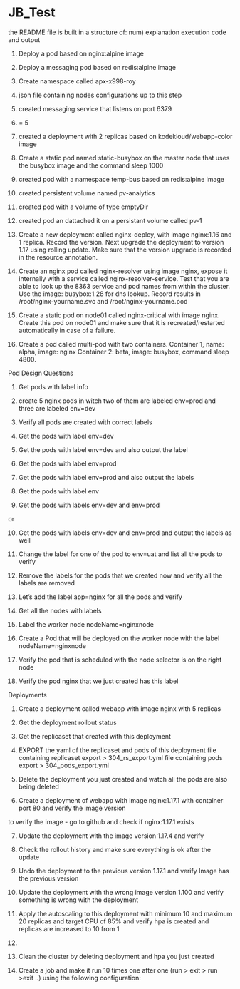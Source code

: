 # JB_Test
the README file is built in a structure of:
num) explanation
execution code and output


1) Deploy a pod based on nginx:alpine image
<!-- 
ubuntu@ip-172-31-10-80:~/JB_Test$ kubectl apply -f 01_nginx_pod.yml
pod/nginx-pod-roy created
ubuntu@ip-172-31-10-80:~/JB_Test$ kubectl get pods
NAME            READY   STATUS    RESTARTS   AGE
nginx-pod-roy   1/1     Running   0          11s 
 -->

2) Deploy a messaging pod based on redis:alpine image
<!-- 
ubuntu@ip-172-31-10-80:~/JB_Test$ kubectl apply -f 02_messaging_pod.yml
pod/messaging created 
ubuntu@ip-172-31-10-80:~/JB_Test$ kubectl get pods
NAME            READY   STATUS    RESTARTS   AGE
messaging       1/1     Running   0          7s    
 -->

3) Create namespace called apx-x998-roy
<!-- 
ubuntu@ip-172-31-10-80:~/JB_Test$ kubectl apply -f 03_namespace.yml
namespace/apx-x998-roy created
ubuntu@ip-172-31-10-80:~/JB_Test$ kubectl get ns
NAME              STATUS   AGE
apx-x998-roy      Active   5s  
 -->

4) json file containing nodes configurations up to this step
<!-- 
ubuntu@ip-172-31-10-80:~/JB_Test$ kubectl get nodes -o json > 04_tmp_nodes.json
 -->

5) created messaging service that listens on port 6379
<!-- 
ubuntu@ip-172-31-10-80:~/JB_Test$ kubectl apply -f 05_messaging_service.yml
service/messaging-service created
ubuntu@ip-172-31-10-80:~/JB_Test$ kubectl get svc
NAME                TYPE        CLUSTER-IP      EXTERNAL-IP   PORT(S)    AGE
messaging-service   ClusterIP   100.70.60.189   <none>        6379/TCP   5s    
 -->
6) = 5

7) created a deployment with 2 replicas based on kodekloud/webapp-color image
<!-- 
ubuntu@ip-172-31-10-80:~/JB_Test$ kubectl apply -f 07_deploy_2_rep.yml
deployment.apps/hr-web-app created
ubuntu@ip-172-31-10-80:~/JB_Test$ kubectl get deployments.apps hr-web-app
NAME         READY   UP-TO-DATE   AVAILABLE   AGE
hr-web-app   2/2     2            2           16s 
 -->

8) Create a static pod named static-busybox on the master node that uses the busybox
image and the command sleep 1000



9) created pod with a namespace temp-bus based on redis:alpine image
<!-- 
ubuntu@ip-172-31-10-80:~/JB_Test$ kubectl apply -f 09_pod_namespace.yml
namespace/finance-roy created
pod/temp-bus created
ubuntu@ip-172-31-10-80:~/JB_Test$ kubectl get ns
NAME              STATUS   AGE
finance-roy       Active   15s
ubuntu@ip-172-31-10-80:~/JB_Test$ kubectl get pods --namespace=finance-roy
NAME       READY   STATUS    RESTARTS   AGE
temp-bus   1/1     Running   0          2m
 -->

10) created persistent volume named pv-analytics
<!-- 
ubuntu@ip-172-31-10-80:~/JB_Test$ kubectl apply -f 10_persistant_volume.yml
persistentvolume/pv-analytics created
ubuntu@ip-172-31-10-80:~/JB_Test$ kubectl get pv
NAME           CAPACITY   ACCESS MODES   RECLAIM POLICY   STATUS      CLAIM   STORAGECLASS   REASON   AGE
pv-analytics   100Mi      RWX            Retain           Available                                   72s
 -->

11) created pod with a volume of type emptyDir
<!-- 
ubuntu@ip-172-31-10-80:~/JB_Test$ kubectl apply -f 11_redis_storage.yml
pod/redis-storage-roy created
ubuntu@ip-172-31-10-80:~/JB_Test$ kubectl get pods
NAME                          READY   STATUS    RESTARTS   AGE
redis-storage-roy             1/1     Running   0          23s
 -->

12) created pod an dattached it on a persistant volume called pv-1
<!-- 
ubuntu@ip-172-31-10-80:~/JB_Test$ kubectl apply -f 12_pod_pv.yml
persistentvolume/pv-1 created
persistentvolumeclaim/pv-1 created
pod/use-pv-roy created
ubuntu@ip-172-31-10-80:~/JB_Test$ kubectl get pv pv-1
NAME   CAPACITY   ACCESS MODES   RECLAIM POLICY   STATUS      CLAIM   STORAGECLASS   REASON   AGE
pv-1   100Mi      RWO            Retain           Available                                   13s
ubuntu@ip-172-31-10-80:~/JB_Test$ kubectl get pvc pv-1
NAME   STATUS   VOLUME                                     CAPACITY   ACCESS MODES   STORAGECLASS    AGE
pv-1   Bound    pvc-f9245503-487e-4249-913b-52b4f2eac960   1Gi        RWO            kops-ssd-1-17   21s
ubuntu@ip-172-31-10-80:~/JB_Test$ kubectl get pods use-pv-roy
NAME         READY   STATUS    RESTARTS   AGE
use-pv-roy   1/1     Running   0          43s
 -->

13) Create a new deployment called nginx-deploy, with image nginx:1.16 and 1 replica. Record the version. Next upgrade the deployment to version 1.17 using rolling update. Make sure that the version upgrade is recorded in the resource annotation.
<!-- 
ubuntu@ip-172-31-10-80:~/JB_Test$ kubectl apply -f 13_nginx_deploy_record.yml
deployment.apps/nginx-deploy created
ubuntu@ip-172-31-10-80:~/JB_Test$ kubectl get deployments nginx-deploy
NAME           READY   UP-TO-DATE   AVAILABLE   AGE
nginx-deploy   1/1     1            1           17s
ubuntu@ip-172-31-10-80:~/JB_Test$ kubectl set image deployments nginx-deploy nginx=nginx:1.17 --record
deployment.apps/nginx-deploy image updated
ubuntu@ip-172-31-10-80:~/JB_Test$ kubectl describe deployments nginx-deploy
Name:                   nginx-deploy
...
Annotations:            deployment.kubernetes.io/revision: 2
                        kubernetes.io/change-cause: kubectl set image deployments nginx-deploy nginx=nginx:1.17 --record=true
...                        
    Image:        nginx:1.17
 -->

14) Create an nginx pod called nginx-resolver using image nginx, expose it internally with a service called nginx-resolver-service. Test that you are able to look up the 8363 service and pod names from within the cluster. Use the image: busybox:1.28 for dns lookup. Record results in /root/nginx-yourname.svc and /root/nginx-yourname.pod
<!-- 
ubuntu@ip-172-31-15-28:~/JB_Test$ kubectl apply -f 14_deploy_and_service.yml
service/nginx-resolver-service created
pod/nginx-resolver created
ubuntu@ip-172-31-15-28:~/JB_Test$ kubectl get svc nginx-resolver-service
NAME                     TYPE        CLUSTER-IP     EXTERNAL-IP   PORT(S)   AGE
nginx-resolver-service   ClusterIP   100.66.254.0   <none>        80/TCP    10s
ubuntu@ip-172-31-15-28:~/JB_Test$ kubectl get pods nginx-resolver
NAME             READY   STATUS    RESTARTS   AGE
nginx-resolver   1/1     Running   0          20s
ubuntu@ip-172-31-15-28:~/JB_Test$ kubectl run test-nslookup --image=busybox:1.28 -- nslookup nginx-resolver-service
pod/test-nslookup created
ubuntu@ip-172-31-15-28:~/JB_Test$ kubectl logs test-nslookup
Server:    100.64.0.10
Address 1: 100.64.0.10 kube-dns.kube-system.svc.cluster.local

Name:      nginx-resolver-service
Address 1: 100.66.254.0 nginx-resolver-service.default.svc.cluster.local
 -->


15) Create a static pod on node01 called nginx-critical with image nginx. Create this pod
on node01 and make sure that it is recreated/restarted automatically in case of a
failure.


16) Create a pod called multi-pod with two containers.
Container 1, name: alpha, image: nginx
Container 2: beta, image: busybox, command sleep 4800.
<!-- 
ubuntu@ip-172-31-10-80:~/JB_Test$ kubectl apply -f 16_pod_2_containers.yml
pod/multi-pod created
ubuntu@ip-172-31-10-80:~/JB_Test$ kubectl get pods
NAME                           READY   STATUS    RESTARTS   AGE
multi-pod                      2/2     Running   0          46s
ubuntu@ip-172-31-10-80:~/JB_Test$ kubectl describe pods multi-pod
Name:         multi-pod
...
Containers:
  alpha:
...
  beta:
...
    Command:
      sleep
    Args:
      4800
 -->


Pod Design Questions

1) Get pods with label info
<!-- 
ubuntu@ip-172-31-10-80:~/JB_Test$ kubectl get pods --show-labels
NAME                           READY   STATUS    RESTARTS   AGE     LABELS
messaging                      1/1     Running   0          45m     tier=msg
multi-pod                      2/2     Running   0          3m43s   <none>
use-pv-roy                     1/1     Running   0          15m     run=use-pv-roy
 -->

2) create 5 nginx pods in witch two of them are labeled env=prod and three are labeled env=dev
<!-- 
ubuntu@ip-172-31-10-80:~/JB_Test$ kubectl run pod-1 --image=nginx --labels env=prod
pod/pod-1 created
ubuntu@ip-172-31-10-80:~/JB_Test$ kubectl run pod-2 --image=nginx --labels env=prod
pod/pod-2 created
ubuntu@ip-172-31-10-80:~/JB_Test$ kubectl run pod-3 --image=nginx --labels env=dev
pod/pod-3 created
ubuntu@ip-172-31-10-80:~/JB_Test$ kubectl run pod-4 --image=nginx --labels env=dev
pod/pod-4 created
ubuntu@ip-172-31-10-80:~/JB_Test$ kubectl run pod-5 --image=nginx --labels env=dev
pod/pod-5 created
ubuntu@ip-172-31-10-80:~/JB_Test$ kubectl get pods --show-labels 
NAME    READY   STATUS    RESTARTS   AGE   LABELS
pod-1   1/1     Running   0          45s   env=prod
pod-2   1/1     Running   0          40s   env=prod
pod-3   1/1     Running   0          31s   env=dev
pod-4   1/1     Running   0          27s   env=dev
pod-5   1/1     Running   0          21s   env=dev
 -->

3) Verify all pods are created with correct labels
<!-- 
ubuntu@ip-172-31-10-80:~/JB_Test$ kubectl get pods --show-labels 
NAME    READY   STATUS    RESTARTS   AGE   LABELS
pod-1   1/1     Running   0          45s   env=prod
pod-2   1/1     Running   0          40s   env=prod
pod-3   1/1     Running   0          31s   env=dev
pod-4   1/1     Running   0          27s   env=dev
pod-5   1/1     Running   0          21s   env=dev
 -->

4) Get the pods with label env=dev
<!-- 
ubuntu@ip-172-31-10-80:~/JB_Test$ kubectl get pods -l env=dev
NAME    READY   STATUS    RESTARTS   AGE
pod-3   1/1     Running   0          2m23s
pod-4   1/1     Running   0          2m19s
pod-5   1/1     Running   0          2m13s
 -->

5) Get the pods with label env=dev and also output the label
<!-- 
ubuntu@ip-172-31-10-80:~/JB_Test$ kubectl get pods -l env=dev --show-labels 
NAME    READY   STATUS    RESTARTS   AGE     LABELS
pod-3   1/1     Running   0          3m14s   env=dev
pod-4   1/1     Running   0          3m10s   env=dev
pod-5   1/1     Running   0          3m4s    env=dev
 -->

6) Get the pods with label env=prod
<!-- 
ubuntu@ip-172-31-10-80:~/JB_Test$ kubectl get pods -l env=prod
NAME    READY   STATUS    RESTARTS   AGE
pod-1   1/1     Running   0          3m54s
pod-2   1/1     Running   0          3m49s
 -->

7) Get the pods with label env=prod and also output the labels
<!-- 
ubuntu@ip-172-31-10-80:~/JB_Test$ kubectl get pods -l env=prod --show-labels 
NAME    READY   STATUS    RESTARTS   AGE     LABELS
pod-1   1/1     Running   0          4m20s   env=prod
pod-2   1/1     Running   0          4m15s   env=prod
 -->

8) Get the pods with label env
<!-- 
ubuntu@ip-172-31-10-80:~/JB_Test$ kubectl get pods -l env
NAME    READY   STATUS    RESTARTS   AGE
pod-1   1/1     Running   0          5m21s
pod-2   1/1     Running   0          5m16s
pod-3   1/1     Running   0          5m7s
pod-4   1/1     Running   0          5m3s
pod-5   1/1     Running   0          4m57s
 -->

9) Get the pods with labels env=dev and env=prod
<!-- 
ubuntu@ip-172-31-10-80:~/JB_Test$ kubectl get pods -l env --show-labels | egrep 'dev|prod'
pod-1   1/1     Running   0          5m51s   env=prod
pod-2   1/1     Running   0          5m46s   env=prod
pod-3   1/1     Running   0          5m37s   env=dev
pod-4   1/1     Running   0          5m33s   env=dev
pod-5   1/1     Running   0          5m27s   env=dev
 -->
or
<!-- 
ubuntu@ip-172-31-10-80:~/JB_Test$ kubectl get pods -L env | egrep 'prod|dev'
pod-1   1/1     Running   0          6m14s   prod
pod-2   1/1     Running   0          6m9s    prod
pod-3   1/1     Running   0          6m      dev
pod-4   1/1     Running   0          5m56s   dev
pod-5   1/1     Running   0          5m50s   dev
 -->

10) Get the pods with labels env=dev and env=prod and output the labels as well
<!-- 
ubuntu@ip-172-31-10-80:~/JB_Test$ kubectl get pods -l env --show-labels | egrep 'dev|prod'
pod-1   1/1     Running   0          7m18s   env=prod
pod-2   1/1     Running   0          7m13s   env=prod
pod-3   1/1     Running   0          7m4s    env=dev
pod-4   1/1     Running   0          7m      env=dev
pod-5   1/1     Running   0          6m54s   env=dev
 -->

11) Change the label for one of the pod to env=uat and list all the pods to verify
<!-- 
ubuntu@ip-172-31-10-80:~/JB_Test$ kubectl label pods pod-5 env=uat --overwrite 
pod/pod-5 labeled
ubuntu@ip-172-31-10-80:~/JB_Test$ kubectl get pods -l env --show-labels 
NAME    READY   STATUS    RESTARTS   AGE     LABELS
pod-1   1/1     Running   0          8m25s   env=prod
pod-2   1/1     Running   0          8m20s   env=prod
pod-3   1/1     Running   0          8m11s   env=dev
pod-4   1/1     Running   0          8m7s    env=dev
pod-5   1/1     Running   0          8m1s    env=uat
 -->

12) Remove the labels for the pods that we created now and verify all the labels are removed
<!-- 
ubuntu@ip-172-31-10-80:~/JB_Test$ kubectl label pods -l env env-
pod/pod-1 labeled
pod/pod-2 labeled
pod/pod-3 labeled
pod/pod-4 labeled
pod/pod-5 labeled
ubuntu@ip-172-31-10-80:~/JB_Test$ kubectl get pods --show-labels 
NAME    READY   STATUS    RESTARTS   AGE     LABELS
pod-1   1/1     Running   0          10m     <none>
pod-2   1/1     Running   0          10m     <none>
pod-3   1/1     Running   0          9m51s   <none>
pod-4   1/1     Running   0          9m47s   <none>
pod-5   1/1     Running   0          9m41s   <none>
 -->

13) Let’s add the label app=nginx for all the pods and verify 
<!-- 
ubuntu@ip-172-31-10-80:~/JB_Test$ kubectl label pods --all app=nginx
pod/pod-1 labeled
pod/pod-2 labeled
pod/pod-3 labeled
pod/pod-4 labeled
pod/pod-5 labeled
ubuntu@ip-172-31-10-80:~/JB_Test$ kubectl get pods --show-labels 
NAME    READY   STATUS    RESTARTS   AGE   LABELS
pod-1   1/1     Running   0          11m   app=nginx
pod-2   1/1     Running   0          11m   app=nginx
pod-3   1/1     Running   0          11m   app=nginx
pod-4   1/1     Running   0          11m   app=nginx
pod-5   1/1     Running   0          11m   app=nginx
 -->

14) Get all the nodes with labels
<!-- 
ubuntu@ip-172-31-10-80:~/JB_Test$ kubectl get nodes --show-labels 
NAME           STATUS   ROLES    AGE   VERSION   LABELS
controlplane   Ready    master   45m   v1.18.0   ...
node01         Ready    <none>   44m   v1.18.0   ...
 -->

15) Label the worker node nodeName=nginxnode
<!-- 
ubuntu@ip-172-31-10-80:~/JB_Test$ kubectl label nodes node01 nodeName=nginxnode
node/node01 labeled
ubuntu@ip-172-31-10-80:~/JB_Test$ kubectl get nodes --show-labels 
NAME           STATUS   ROLES    AGE   VERSION   LABELS
controlplane   Ready    master   46m   v1.18.0   ...
node01         Ready    <none>   46m   v1.18.0   ...,nodeName=nginxnode
 -->

16) Create a Pod that will be deployed on the worker node with the label nodeName=nginxnode
<!-- 
ubuntu@ip-172-31-10-80:~/JB_Test$ kubectl run pod-6 --image=nginx --labels nodeName=nginxnode
pod/pod-6 created
ubuntu@ip-172-31-10-80:~/JB_Test$ kubectl describe pods pod-6
Name:         pod-6
...
Node:         node01/172.17.0.21
 -->

17) Verify the pod that is scheduled with the node selector is on the right node
<!-- 
ubuntu@ip-172-31-10-80:~/JB_Test$ kubectl describe pods pod-6
Name:         pod-6
...
Node:         node01/172.17.0.21
ubuntu@ip-172-31-10-80:~/JB_Test$ kubectl describe nodes node01 
Name:               node01
Roles:              <none>
Labels:             ...
                    nodeName=nginxnode
...
  InternalIP:  172.17.0.21
  Hostname:    node01
...
  Namespace    Name    CPU Requests  CPU Limits  Memory Requests  Memory Limits  AGE
  ...
  default      pod-6   0 (0%)        0 (0%)      0 (0%)           0 (0%)         115s
 -->

18) Verify the pod nginx that we just created has this label
<!-- 
ubuntu@ip-172-31-10-80:~/JB_Test$ kubectl get pods pod-6 --show-labels 
NAME    READY   STATUS    RESTARTS   AGE     LABELS
pod-6   1/1     Running   0          5m24s   nodeName=nginxnode
 -->


Deployments

1) Create a deployment called webapp with image nginx with 5 replicas
<!-- 
ubuntu@ip-172-31-10-80:~/JB_Test$ kubectl apply -f 301_deploy_5_rep.yml 
deployment.apps/webapp created
ubuntu@ip-172-31-10-80:~/JB_Test$ kubectl get deployments webapp 
NAME     READY   UP-TO-DATE   AVAILABLE   AGE
webapp   5/5     5            5           18s
 -->

2) Get the deployment rollout status
<!-- 
ubuntu@ip-172-31-10-80:~/JB_Test$ kubectl rollout status deployment webapp 
deployment "webapp" successfully rolled out
 -->

3) Get the replicaset that created with this deployment
<!-- 
ubuntu@ip-172-31-10-80:~/JB_Test$ kubectl get rs webapp-59d9889648
NAME                DESIRED   CURRENT   READY   AGE
webapp-59d9889648   5         5         5       115s
 -->

4) EXPORT the yaml of the replicaset and pods of this deployment
file containing replicaset export > 304_rs_export.yml
file containing pods export > 304_pods_export.yml
<!-- 
ubuntu@ip-172-31-10-80:~/JB_Test$ kubectl get rs webapp-59d9889648 -o yaml > 304_rs_export.yml 
ubuntu@ip-172-31-10-80:~/JB_Test$ kubectl get pods -o yaml > 304_pods_export.yml 
 -->

5) Delete the deployment you just created and watch all the pods are also being deleted
<!-- 
ubuntu@ip-172-31-10-80:~/JB_Test$ kubectl delete -f 301_deploy_5_rep.yml 
deployment.apps "webapp" deleted
ubuntu@ip-172-31-10-80:~/JB_Test$ kubectl get pods 
No resources found in default namespace.
 -->

6) Create a deployment of webapp with image nginx:1.17.1 with container port 80 and verify the image version
<!-- 
ubuntu@ip-172-31-10-80:~/JB_Test$ kubectl apply -f 306_deploy_port_80.yml 
deployment.apps/webapp created
ubuntu@ip-172-31-10-80:~/JB_Test$ kubectl get deployments webapp 
NAME     READY   UP-TO-DATE   AVAILABLE   AGE
webapp   1/1     1            1           14s
 -->
to verify the image - go to github and check if nginx:1.17.1 exists

7) Update the deployment with the image version 1.17.4 and verify
<!-- 
ubuntu@ip-172-31-10-80:~/JB_Test$ kubectl set image deployments webapp nginx=nginx:1.17.4
deployment.apps/webapp image updated
ubuntu@ip-172-31-10-80:~/JB_Test$ kubectl describe deployments webapp 
Name:                   webapp
...
    Image:        nginx:1.17.4
 -->

8) Check the rollout history and make sure everything is ok after the update
<!-- 
ubuntu@ip-172-31-10-80:~/JB_Test$ kubectl rollout history deployment webapp 
deployment.apps/webapp 
REVISION  CHANGE-CAUSE
1         <none>
2         <none>
ubuntu@ip-172-31-10-80:~/JB_Test$ kubectl rollout status deployment webapp 
deployment "webapp" successfully rolled out
 -->

9) Undo the deployment to the previous version 1.17.1 and verify Image has the previous version
<!-- 
ubuntu@ip-172-31-10-80:~/JB_Test$ kubectl rollout undo deployment webapp 
deployment.apps/webapp rolled back
ubuntu@ip-172-31-10-80:~/JB_Test$ kubectl describe deployments webapp 
Name:                   webapp
...
    Image:        nginx:1.17.1
 -->

10) Update the deployment with the wrong image version 1.100 and verify something is wrong with the deployment
<!-- 
ubuntu@ip-172-31-10-80:~/JB_Test$ kubectl set image deployments webapp nginx=nginx:1.100
deployment.apps/webapp image updated
ubuntu@ip-172-31-10-80:~/JB_Test$ kubectl get pods
NAME                      READY   STATUS         RESTARTS   AGE
webapp-67f449866c-6m7dr   1/1     Running        0          9s
webapp-6b684475c5-59p2w   0/1     ErrImagePull   0          3m29s
ubuntu@ip-172-31-10-80:~/JB_Test$ kubectl rollout status deployment webapp 
Waiting for deployment "webapp" rollout to finish: 1 old replicas are pending termination...
 -->
<!-- 
ubuntu@ip-172-31-10-80:~/JB_Test$ kubectl rollout undo deployment webapp 
deployment.apps/webapp rolled back
ubuntu@ip-172-31-10-80:~/JB_Test$ kubectl get pods
NAME                      READY   STATUS    RESTARTS   AGE
webapp-67f449866c-6m7dr   1/1     Running   0          89s
ubuntu@ip-172-31-10-80:~/JB_Test$ kubectl rollout status deployment webapp 
deployment "webapp" successfully rolled out
 -->
<!-- 
ubuntu@ip-172-31-10-80:~/JB_Test$ kubectl rollout history deployment webapp 
deployment.apps/webapp 
REVISION  CHANGE-CAUSE
2         <none>
4         <none>
5         <none>
ubuntu@ip-172-31-10-80:~/JB_Test$ kubectl rollout history deployment webapp --revision=5
deployment.apps/webapp with revision #5
Pod Template:
  Labels:       app=webapp
        pod-template-hash=67f449866c
  Containers:
   nginx:
    Image:      nginx:1.17.1
    Port:       80/TCP
    Host Port:  0/TCP
    Environment:        <none>
    Mounts:     <none>
  Volumes:      <none>
 -->
<!-- 
ubuntu@ip-172-31-10-80:~/JB_Test$ kubectl set image deployments webapp nginx=nginx:latest
deployment.apps/webapp image updated
ubuntu@ip-172-31-10-80:~/JB_Test$ kubectl rollout history deployment webapp 
deployment.apps/webapp 
REVISION  CHANGE-CAUSE
2         <none>
4         <none>
5         <none>
6         <none>
ubuntu@ip-172-31-10-80:~/JB_Test$ kubectl get pods
NAME                      READY   STATUS    RESTARTS   AGE
webapp-5f5bf685db-klw7q   1/1     Running   0          36s
ubuntu@ip-172-31-10-80:~/JB_Test$ 
 -->

11) Apply the autoscaling to this deployment with minimum 10 and maximum 20 replicas and target CPU of 85% and verify hpa is created and replicas are increased to 10 from 1
<!-- 
ubuntu@ip-172-31-10-80:~/JB_Test$ kubectl autoscale deployment webapp --max=20 --min=10 --cpu-percent=85
horizontalpodautoscaler.autoscaling/webapp autoscaled
ubuntu@ip-172-31-10-80:~/JB_Test$ kubectl get horizontalpodautoscalers webapp 
NAME     REFERENCE           TARGETS         MINPODS   MAXPODS   REPLICAS   AGE
webapp   Deployment/webapp   <unknown>/85%   10        20        10         28s
ubuntu@ip-172-31-10-80:~/JB_Test$ kubectl get deployments webapp 
NAME     READY   UP-TO-DATE   AVAILABLE   AGE
webapp   10/10   10           10          17m
 -->

12)

13) Clean the cluster by deleting deployment and hpa you just created
<!-- 
ubuntu@ip-172-31-10-80:~/JB_Test$ kubectl delete deployments webapp 
deployment.apps "webapp" deleted
ubuntu@ip-172-31-10-80:~/JB_Test$ kubectl delete horizontalpodautoscalers webapp 
horizontalpodautoscaler.autoscaling "webapp" deleted
ubuntu@ip-172-31-10-80:~/JB_Test$ kubectl get horizontalpodautoscalers 
No resources found in default namespace.
ubuntu@ip-172-31-10-80:~/JB_Test$ kubectl get deployments 
No resources found in default namespace.
 -->


14) Create a job and make it run 10 times one after one (run > exit > run >exit ..) using the following configuration:
<!-- 
ubuntu@ip-172-31-10-80:~/JB_Test$ kubectl apply -f 314_hello_job.yml 
job.batch/hello-job created
ubuntu@ip-172-31-10-80:~/JB_Test$ kubectl get jobs.batch hello-job 
NAME        COMPLETIONS   DURATION   AGE
hello-job   4/10          9s         9s
ubuntu@ip-172-31-10-80:~/JB_Test$ kubectl get jobs.batch hello-job 
NAME        COMPLETIONS   DURATION   AGE
hello-job   7/10          17s        17s
ubuntu@ip-172-31-10-80:~/JB_Test$ kubectl get jobs.batch hello-job 
NAME        COMPLETIONS   DURATION   AGE
hello-job   9/10          22s        22s
ubuntu@ip-172-31-10-80:~/JB_Test$ kubectl get jobs.batch hello-job 
NAME        COMPLETIONS   DURATION   AGE
hello-job   10/10         22s        30s
 -->

